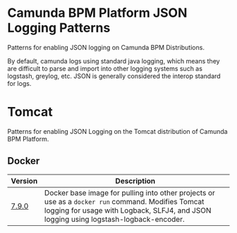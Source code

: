 # Camunda BPM Platform JSON Logging Patterns

Patterns for enabling JSON logging on Camunda BPM Distributions.

By default, camunda logs using standard java logging, which means they are difficult to parse and import into other logging systems such as logstash, greylog, etc.  JSON is generally considered the interop standard for logs.

# Tomcat

Patterns for enabling JSON Logging on the Tomcat distribution of Camunda BPM Platform.

## Docker

| Version | Description |
| ------- | ----------- |
| [7.9.0](./tomcat/7.9.0/docker) | Docker base image for pulling into other projects or use as a `docker run` command.  Modifies Tomcat logging for usage with Logback, SLFJ4, and JSON logging using logstash-logback-encoder.

